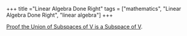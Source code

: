 +++
title ="Linear Algebra Done Right"
tags = ["mathematics", "Linear Algebra Done Right", "linear algebra"]
+++

[Proof the Union of Subspaces of V is a Subspace of V](/proof-of-subspaces/).